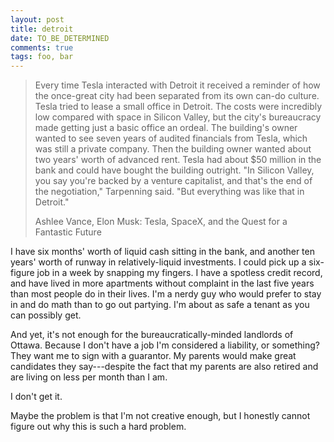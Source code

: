 ```yaml
---
layout: post
title: detroit
date: TO_BE_DETERMINED
comments: true
tags: foo, bar
---
```


> Every time Tesla interacted with Detroit it received a reminder of how the
> once-great city had been separated from its own can-do culture. Tesla tried to
> lease a small office in Detroit. The costs were incredibly low compared with
> space in Silicon Valley, but the city's bureaucracy made getting just a basic
> office an ordeal. The building's owner wanted to see seven years of audited
> financials from Tesla, which was still a private company. Then the building
> owner wanted about two years' worth of advanced rent. Tesla had about \$50
> million in the bank and could have bought the building outright. "In Silicon
> Valley, you say you're backed by a venture capitalist, and that's the end of
> the negotiation," Tarpenning said. "But everything was like that in Detroit."
>
> Ashlee Vance, Elon Musk: Tesla, SpaceX, and the Quest for a Fantastic Future

I have six months' worth of liquid cash sitting in the bank, and another ten
years' worth of runway in relatively-liquid investments. I could pick up a
six-figure job in a week by snapping my fingers. I have a spotless credit
record, and have lived in more apartments without complaint in the last five
years than most people do in their lives. I'm a nerdy guy who would prefer to
stay in and do math than to go out partying. I'm about as safe a tenant as you
can possibly get.

And yet, it's not enough for the bureaucratically-minded landlords of Ottawa.
Because I don't have a job I'm considered a liability, or something? They want
me to sign with a guarantor. My parents would make great candidates they
say---despite the fact that my parents are also retired and are living on
less per month than I am.

I don't get it.

Maybe the problem is that I'm not creative enough, but I honestly cannot figure
out why this is such a hard problem.
